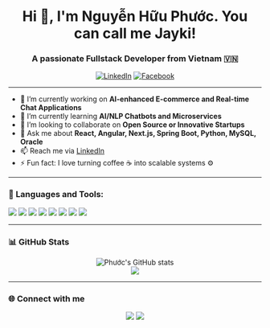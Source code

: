 <h1 align="center">Hi 👋, I'm Nguyễn Hữu Phước. You can call me Jayki!</h1>
<h3 align="center">A passionate Fullstack Developer from Vietnam 🇻🇳</h3>

<p align="center">
  <a href="https://www.linkedin.com/in/nguyen-huu-phuoc-a5778b347/"><img alt="LinkedIn" src="https://img.shields.io/badge/LinkedIn-blue?style=for-the-badge&logo=linkedin"></a>
  <a href="https://www.facebook.com/Huuphuoc.1025"><img alt="Facebook" src="https://img.shields.io/badge/Facebook-1877F2?style=for-the-badge&logo=facebook&logoColor=white"></a>
</p>

---

- 🔭 I’m currently working on **AI-enhanced E-commerce and Real-time Chat Applications**
- 🌱 I’m currently learning **AI/NLP Chatbots and Microservices**
- 👯 I’m looking to collaborate on **Open Source or Innovative Startups**
- 💬 Ask me about **React, Angular, Next.js, Spring Boot, Python, MySQL, Oracle**
- 📫 Reach me via [LinkedIn](https://www.linkedin.com/in/nguyen-huu-phuoc-a5778b347/)
- ⚡ Fun fact: I love turning coffee ☕ into scalable systems ⚙️

---

### 🧰 Languages and Tools:

<p align="left">
  <img src="https://img.shields.io/badge/React-20232A?style=flat&logo=react&logoColor=61DAFB" />
  <img src="https://img.shields.io/badge/Angular-DD0031?style=flat&logo=angular&logoColor=white" />
  <img src="https://img.shields.io/badge/Next.js-000000?style=flat&logo=nextdotjs&logoColor=white" />
  <img src="https://img.shields.io/badge/SpringBoot-6DB33F?style=flat&logo=spring-boot&logoColor=white" />
  <img src="https://img.shields.io/badge/Python-3776AB?style=flat&logo=python&logoColor=white" />
  <img src="https://img.shields.io/badge/MySQL-4479A1?style=flat&logo=mysql&logoColor=white" />
  <img src="https://img.shields.io/badge/Oracle-F80000?style=flat&logo=oracle&logoColor=white" />
  <img src="https://img.shields.io/badge/GitHub-181717?style=flat&logo=github&logoColor=white" />
</p>

---

### 📊 GitHub Stats

<p align="center">
  <img src="https://github-readme-stats.vercel.app/api?username=Nghphuoc&show_icons=true&theme=tokyonight" alt="Phước's GitHub stats" />
  <br />
  <img src="https://github-readme-stats.vercel.app/api/top-langs/?username=Nghphuoc&layout=compact&theme=tokyonight" />
</p>

---

### 🌐 Connect with me

<p align="center">
  <a href="https://www.linkedin.com/in/nguyen-huu-phuoc-a5778b347/"><img src="https://img.shields.io/badge/LinkedIn-blue?style=flat-square&logo=linkedin" /></a>
  <a href="https://www.facebook.com/Huuphuoc.1025"><img src="https://img.shields.io/badge/Facebook-1877F2?style=flat-square&logo=facebook&logoColor=white" /></a>
</p>

